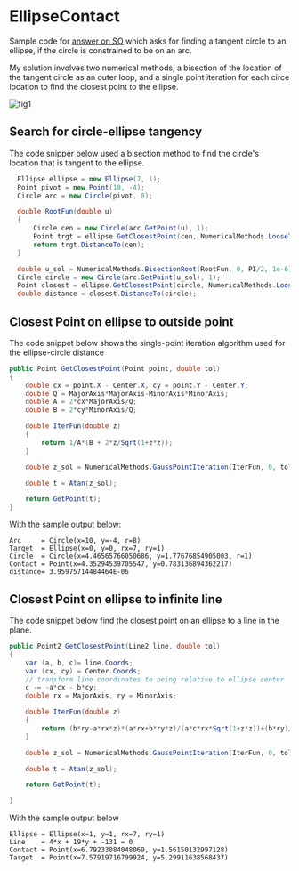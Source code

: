# EllipseContact

Sample code for [answer on SO](https://math.stackexchange.com/a/4908633/3301) which asks for finding a tangent circle to an ellipse, if the circle is constrained to be on an arc.

My solution involves two numerical methods, a bisection of the location of the tangent circle as an outer loop, and a single point iteration for each circe location to find the closest point to the ellipse.

![fig1](https://i.sstatic.net/f84ASK6t.png)

## Search for circle-ellipse tangency

The code snipper below used a bisection method to find the circle's location that is tangent to the ellipse.

```C#
  Ellipse ellipse = new Ellipse(7, 1);
  Point pivot = new Point(10, -4);
  Circle arc = new Circle(pivot, 8);

  double RootFun(double u)
  {
      Circle cen = new Circle(arc.GetPoint(u), 1);
      Point trgt = ellipse.GetClosestPoint(cen, NumericalMethods.LooseTolerance);
      return trgt.DistanceTo(cen);
  }

  double u_sol = NumericalMethods.BisectionRoot(RootFun, 0, PI/2, 1e-6);
  Circle circle = new Circle(arc.GetPoint(u_sol), 1);
  Point closest = ellipse.GetClosestPoint(circle, NumericalMethods.LooseTolerance);
  double distance = closest.DistanceTo(circle);
```

## Closest Point on ellipse to outside point

The code snippet below shows the single-point iteration algorithm used for the ellipse-circle distance

```C#
public Point GetClosestPoint(Point point, double tol)
{
    double cx = point.X - Center.X, cy = point.Y - Center.Y;
    double Q = MajorAxis*MajorAxis-MinorAxis*MinorAxis;
    double A = 2*cx*MajorAxis/Q;
    double B = 2*cy*MinorAxis/Q;

    double IterFun(double z)
    {
        return 1/A*(B + 2*z/Sqrt(1+z*z));
    }

    double z_sol = NumericalMethods.GaussPointIteration(IterFun, 0, tol);

    double t = Atan(z_sol);

    return GetPoint(t);
}
```

With the sample output below:

```text
Arc     = Circle(x=10, y=-4, r=8)
Target  = Ellipse(x=0, y=0, rx=7, ry=1)
Circle  = Circle(x=4.46565766050686, y=1.77676854905003, r=1)
Contact = Point(x=4.35294539705547, y=0.783136894362217)
distance= 3.95975714484464E-06
```

## Closest Point on ellipse to infinite line

The code snippet below find the closest point on an ellipse to a line in the plane.

```C#
public Point2 GetClosestPoint(Line2 line, double tol)
{
	var (a, b, c)= line.Coords;
	var (cx, cy) = Center.Coords;
	// transform line coordinates to being relative to ellipse center
	c -= -a*cx - b*cy;
	double rx = MajorAxis, ry = MinorAxis;

	double IterFun(double z)
	{
		return (b*ry-a*rx*z)*(a*rx+b*ry*z)/(a*c*rx*Sqrt(1+z*z))+(b*ry)/(a*rx);
	}

	double z_sol = NumericalMethods.GaussPointIteration(IterFun, 0, tol);

	double t = Atan(z_sol);

	return GetPoint(t);

}
```

With  the sample output below

```text
Ellipse = Ellipse(x=1, y=1, rx=7, ry=1)
Line    = 4*x + 19*y + -131 = 0
Contact = Point(x=6.79233084048069, y=1.56150132997128)
Target  = Point(x=7.57919716799924, y=5.29911638568437)
```
